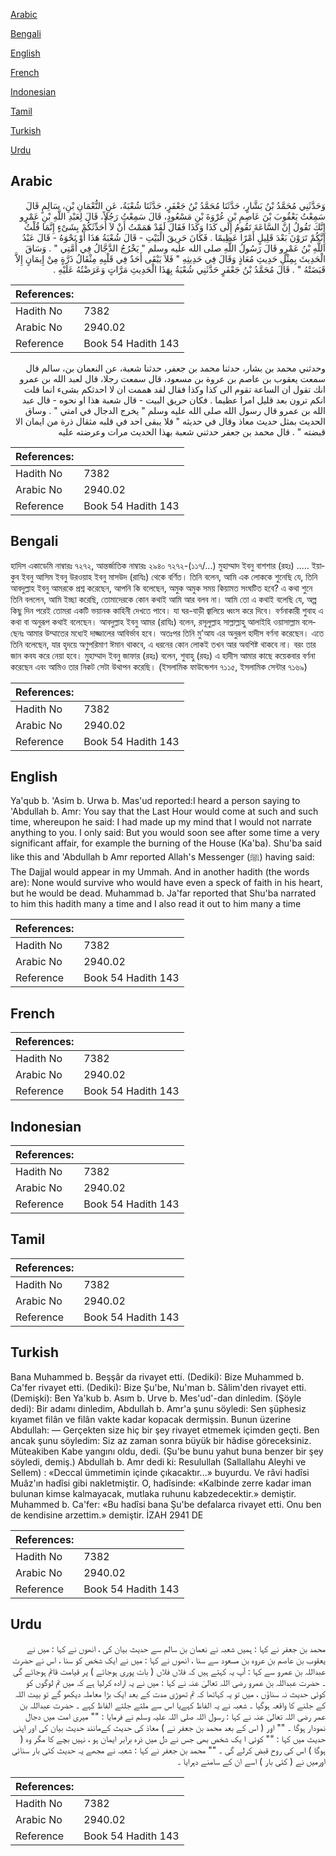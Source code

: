 [Arabic](#arabic)

[Bengali](#bengali)

[English](#english)

[French](#french)

[Indonesian](#indonesian)

[Tamil](#tamil)

[Turkish](#turkish)

[Urdu](#urdu)

## Arabic


<div dir="rtl" lang="ar" style={{fontSize:'larger',backgroundColor:'#f8f9fa',padding:20}}>
وَحَدَّثَنِي مُحَمَّدُ بْنُ بَشَّارٍ، حَدَّثَنَا مُحَمَّدُ بْنُ جَعْفَرٍ، حَدَّثَنَا شُعْبَةُ، عَنِ النُّعْمَانِ بْنِ، سَالِمٍ قَالَ سَمِعْتُ يَعْقُوبَ بْنَ عَاصِمِ بْنِ عُرْوَةَ بْنِ مَسْعُودٍ، قَالَ سَمِعْتُ رَجُلاً، قَالَ لِعَبْدِ اللَّهِ بْنِ عَمْرٍو إِنَّكَ تَقُولُ إِنَّ السَّاعَةَ تَقُومُ إِلَى كَذَا وَكَذَا فَقَالَ لَقَدْ هَمَمْتُ أَنْ لاَ أُحَدِّثَكُمْ بِشَىْءٍ إِنَّمَا قُلْتُ إِنَّكُمْ تَرَوْنَ بَعْدَ قَلِيلٍ أَمْرًا عَظِيمًا ‏.‏ فَكَانَ حَرِيقَ الْبَيْتِ - قَالَ شُعْبَةُ هَذَا أَوْ نَحْوَهُ - قَالَ عَبْدُ اللَّهِ بْنُ عَمْرٍو قَالَ رَسُولُ اللَّهِ صلى الله عليه وسلم ‏"‏ يَخْرُجُ الدَّجَّالُ فِي أُمَّتِي ‏"‏ ‏.‏ وَسَاقَ الْحَدِيثَ بِمِثْلِ حَدِيثِ مُعَاذٍ وَقَالَ فِي حَدِيثِهِ ‏"‏ فَلاَ يَبْقَى أَحَدٌ فِي قَلْبِهِ مِثْقَالُ ذَرَّةٍ مِنْ إِيمَانٍ إِلاَّ قَبَضَتْهُ ‏"‏ ‏.‏ قَالَ مُحَمَّدُ بْنُ جَعْفَرٍ حَدَّثَنِي شُعْبَةُ بِهَذَا الْحَدِيثِ مَرَّاتٍ وَعَرَضْتُهُ عَلَيْهِ ‏.‏
</div>
<div style={{backgroundColor:'#f8f9fa',padding:20, marginBottom: 10}}><table> <thead> <tr> <th>References:</th> <th></th> </tr> </thead> <tbody><tr><td>Hadith No</td><td>7382</td></tr><tr><td>Arabic No</td><td>2940.02</td></tr><tr><td>Reference</td><td>Book 54 Hadith 143</td></tr></tbody></table></div>


<div dir="rtl" lang="ar" style={{fontSize:'larger',backgroundColor:'#f8f9fa',padding:20}}>
وحدثني محمد بن بشار، حدثنا محمد بن جعفر، حدثنا شعبة، عن النعمان بن، سالم قال سمعت يعقوب بن عاصم بن عروة بن مسعود، قال سمعت رجلا، قال لعبد الله بن عمرو انك تقول ان الساعة تقوم الى كذا وكذا فقال لقد هممت ان لا احدثكم بشىء انما قلت انكم ترون بعد قليل امرا عظيما . فكان حريق البيت - قال شعبة هذا او نحوه - قال عبد الله بن عمرو قال رسول الله صلى الله عليه وسلم " يخرج الدجال في امتي " . وساق الحديث بمثل حديث معاذ وقال في حديثه " فلا يبقى احد في قلبه مثقال ذرة من ايمان الا قبضته " . قال محمد بن جعفر حدثني شعبة بهذا الحديث مرات وعرضته عليه
</div>
<div style={{backgroundColor:'#f8f9fa',padding:20, marginBottom: 10}}><table> <thead> <tr> <th>References:</th> <th></th> </tr> </thead> <tbody><tr><td>Hadith No</td><td>7382</td></tr><tr><td>Arabic No</td><td>2940.02</td></tr><tr><td>Reference</td><td>Book 54 Hadith 143</td></tr></tbody></table></div>

## Bengali


<div dir="ltr" lang="bn" style={{fontSize:'larger',backgroundColor:'#f8f9fa',padding:20}}>
হাদিস একাডেমি নাম্বারঃ ৭২৭২, আন্তর্জাতিক নাম্বারঃ ২৯৪০ ৭২৭২-(১১৭/...) মুহাম্মাদ ইবনু বাশশার (রহঃ) ..... ইয়াকুব ইবনু আসিম ইবনু উরওয়াহ ইবনু মাসউদ (রাযিঃ) থেকে বর্ণিত। তিনি বলেন, আমি এক লোককে শুনেছি যে, তিনি আবদুল্লাহ ইবনু আমরকে প্রশ্ন করেছেন, আপনি কি বলেছেন, অমুক অমুক সময় কিয়ামত সংঘটিত হবে? এ কথা শুনে তিনি বললেন, আমি ইচ্ছা করেছি, তোমাদেরকে কোন কথাই আমি আর বলব না। আমি তো এ কথাই বলেছি যে, অল্প কিছু দিন পরেই তোমরা একটি ভয়ানক কাহিনী দেখতে পাবে। যা ঘর-বাড়ী জ্বালিয়ে ধ্বংস করে দিবে। বর্ণনাকারী শুবাহ এ কথা বা অনুরূপ কথাই বলেছেন। আবদুল্লাহ ইবনু আমর (রাযিঃ) বলেন, রসূলুল্লাহ সাল্লাল্লাহু আলাইহি ওয়াসাল্লাম বলেছেনঃ আমার উম্মাতের মধ্যেই দাজ্জালের আবির্ভাব হবে। অতঃপর তিনি মু’আয এর অনুরূপ হাদীস বর্ণনা করেছেন। এতে তিনি বলেছেন, যার হৃদয়ে অণুপরিমাণ ঈমান থাকবে, এ ধরনের কোন লোকই তখন আর অবশিষ্ট থাকবে না। বরং তার জান কবয করে নেয়া হবে। মুহাম্মাদ ইবনু জাফার (রহঃ) বলেন, শুবাহু (রহঃ) এ হাদীস আমার কাছে কয়েকবার বর্ণনা করেছেন এবং আমিও তার নিকট সেটা উথাপন করেছি। (ইসলামিক ফাউন্ডেশন ৭১১৫, ইসলামিক সেন্টার ৭১৬৯)
</div>
<div style={{backgroundColor:'#f8f9fa',padding:20, marginBottom: 10}}><table> <thead> <tr> <th>References:</th> <th></th> </tr> </thead> <tbody><tr><td>Hadith No</td><td>7382</td></tr><tr><td>Arabic No</td><td>2940.02</td></tr><tr><td>Reference</td><td>Book 54 Hadith 143</td></tr></tbody></table></div>

## English


<div dir="ltr" lang="en" style={{fontSize:'larger',backgroundColor:'#f8f9fa',padding:20}}>
Ya'qub b. 'Asim b. Urwa b. Mas'ud reported:I heard a person saying to 'Abdullah b. Amr: You say that the Last Hour would come at such and such time, whereupon he said: I had made up my mind that I would not narrate anything to you. I only said: But you would soon see after some time a very significant affair, for example the burning of the House (Ka'ba). Shu'ba said like this and 'Abdullah b Amr reported Allah's Messenger (ﷺ) having said: The Dajjal would appear in my Ummah. And in another hadith (the words are): None would survive who would have even a speck of faith in his heart, but he would be dead. Muhammad b. Ja'far reported that Shu'ba narrated to him this hadith many a time and I also read it out to him many a time
</div>
<div style={{backgroundColor:'#f8f9fa',padding:20, marginBottom: 10}}><table> <thead> <tr> <th>References:</th> <th></th> </tr> </thead> <tbody><tr><td>Hadith No</td><td>7382</td></tr><tr><td>Arabic No</td><td>2940.02</td></tr><tr><td>Reference</td><td>Book 54 Hadith 143</td></tr></tbody></table></div>

## French


<div dir="ltr" lang="fr" style={{fontSize:'larger',backgroundColor:'#f8f9fa',padding:20}}>

</div>
<div style={{backgroundColor:'#f8f9fa',padding:20, marginBottom: 10}}><table> <thead> <tr> <th>References:</th> <th></th> </tr> </thead> <tbody><tr><td>Hadith No</td><td>7382</td></tr><tr><td>Arabic No</td><td>2940.02</td></tr><tr><td>Reference</td><td>Book 54 Hadith 143</td></tr></tbody></table></div>

## Indonesian


<div dir="ltr" lang="id" style={{fontSize:'larger',backgroundColor:'#f8f9fa',padding:20}}>

</div>
<div style={{backgroundColor:'#f8f9fa',padding:20, marginBottom: 10}}><table> <thead> <tr> <th>References:</th> <th></th> </tr> </thead> <tbody><tr><td>Hadith No</td><td>7382</td></tr><tr><td>Arabic No</td><td>2940.02</td></tr><tr><td>Reference</td><td>Book 54 Hadith 143</td></tr></tbody></table></div>

## Tamil


<div dir="ltr" lang="ta" style={{fontSize:'larger',backgroundColor:'#f8f9fa',padding:20}}>

</div>
<div style={{backgroundColor:'#f8f9fa',padding:20, marginBottom: 10}}><table> <thead> <tr> <th>References:</th> <th></th> </tr> </thead> <tbody><tr><td>Hadith No</td><td>7382</td></tr><tr><td>Arabic No</td><td>2940.02</td></tr><tr><td>Reference</td><td>Book 54 Hadith 143</td></tr></tbody></table></div>

## Turkish


<div dir="ltr" lang="tr" style={{fontSize:'larger',backgroundColor:'#f8f9fa',padding:20}}>
Bana Muhammed b. Beşşâr da rivayet etti. (Dediki): Bize Muhammed b. Ca'fer rivayet etti. (Dediki): Bize Şu'be, Nu'man b. Sâlim'den rivayet etti. (Demişki): Ben Ya'kub b. Asım b. Urve b. Mes'ud'-dan dinledim. (Şöyle dedi): Bir adamı dinledim, Abdullah b. Amr'a şunu söyledi: Sen şüphesiz kıyamet filân ve filân vakte kadar kopacak dermişsin. Bunun üzerine Abdullah: — Gerçekten size hiç bir şey rivayet etmemek içimden geçti. Ben ancak şunu söyledim: Siz az zaman sonra büyük bir hâdise göreceksiniz. Müteakiben Kabe yangını oldu, dedi. (Şu'be bunu yahut buna benzer bir şey söyledi, demiş.) Abdullah b. Amr dedi ki: Resulullah (Sallallahu Aleyhi ve Sellem) : «Deccal ümmetimin içinde çıkacaktır...» buyurdu. Ve râvi hadîsi Muâz'ın hadîsi gibi nakletmiştir. O, hadîsinde: «Kalbinde zerre kadar iman bulunan kimse kalmayacak, mutlaka ruhunu kabzedecektir.» demiştir. Muhammed b. Ca'fer: «Bu hadîsi bana Şu'be defalarca rivayet etti. Onu ben de kendisine arzettim.» demiştir. İZAH 2941 DE
</div>
<div style={{backgroundColor:'#f8f9fa',padding:20, marginBottom: 10}}><table> <thead> <tr> <th>References:</th> <th></th> </tr> </thead> <tbody><tr><td>Hadith No</td><td>7382</td></tr><tr><td>Arabic No</td><td>2940.02</td></tr><tr><td>Reference</td><td>Book 54 Hadith 143</td></tr></tbody></table></div>

## Urdu


<div dir="rtl" lang="ur" style={{fontSize:'larger',backgroundColor:'#f8f9fa',padding:20}}>
محمد بن جعفر نے کہا : ہمیں شعبہ نے نعمان بن سالم سے حدیث بیان کی ، انھوں نے کہا : میں نے یعقوب بن عاصم بن عروہ بن مسعود سے سنا ، انھوں نے کہا : میں نے ایک شخص کو سنا ، اس نے حضرت عبداللہ بن عمرو سے کہا : آپ یہ کہتے ہیں کہ فلاں فلاں ( بات پوری ہوجائے ) پر قیامت قائم ہوجائے گی ۔ حضرت عبداللہ بن عمرو رضی اللہ تعالیٰ عنہ نے کہا : میں نے یہ ارادہ کرلیا ہے کہ میں تم لوگوں کو کوئی حدیث نہ سناؤں ، میں تو یہ کہاتھا کہ تم تھوڑی مدت کے بعد ایک بڑا معاملہ دیکھو گے تو بیت اللہ کے جلنے کا واقعہ ہوگیا ۔ شعبہ نے یہ الفاظ کہےیا اس سے ملتے جلتے الفاظ کہے ۔ حضرت عبداللہ بن عمر رضی اللہ تعالیٰ عنہ نے کہا : رسول اللہ صلی اللہ علیہ وسلم نے فرمایا : "" میری امت میں دجال نمودار ہوگا ۔ "" اور ( اس کے بعد محمد بن جعفر نے ) معاذ کی حدیث کےمانند حدیث بیان کی اور اپنی حدیث میں کہا : "" کوئی ا یک شخص بھی جس نے دل میں ذرہ برابر ایمان ہو ، نہیں بچے کا مگر وہ ( ہوگا ) اس کی روح قبض کرلے گی ۔ "" محمد بن جعفر نے کہا : شعبہ نے مجھے یہ حدیث کئی بار سنائی اورمیں نے ( کئی بار ) اسے ان کے سامنے دہرایا ۔
</div>
<div style={{backgroundColor:'#f8f9fa',padding:20, marginBottom: 10}}><table> <thead> <tr> <th>References:</th> <th></th> </tr> </thead> <tbody><tr><td>Hadith No</td><td>7382</td></tr><tr><td>Arabic No</td><td>2940.02</td></tr><tr><td>Reference</td><td>Book 54 Hadith 143</td></tr></tbody></table></div>